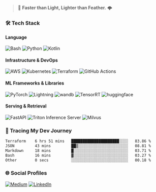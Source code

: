 > :rocket: **Faster than Light, Lighter than Feather.** 🌩️

### 🛠️ Tech Stack

#### **Language**
![Bash](https://img.shields.io/badge/\/bin\/bash-%23121011.svg?style=for-the-badge&logo=gnu-bash&logoColor=white)
![Python](https://img.shields.io/badge/python-3670A0?style=for-the-badge&logo=python&logoColor=ffdd54)
![Kotlin](https://img.shields.io/badge/kotlin-%237F52FF.svg?style=for-the-badge&logo=kotlin&logoColor=white)

#### **Infrastructure & DevOps**
![AWS](https://img.shields.io/badge/AWS-%23232F3E.svg?style=for-the-badge&logo=amazonwebservices&logoColor=white)
![Kubernetes](https://img.shields.io/badge/kubernetes-%23326ce5.svg?style=for-the-badge&logo=kubernetes&logoColor=white)
![Terraform](https://img.shields.io/badge/terraform-%235835CC.svg?style=for-the-badge&logo=terraform&logoColor=white)
![GitHub Actions](https://img.shields.io/badge/github%20actions-%232671E5.svg?style=for-the-badge&logo=githubactions&logoColor=white)

#### **ML Frameworks & Libraries**
![PyTorch](https://img.shields.io/badge/torch-%23EE4C2C.svg?style=for-the-badge&logo=pytorch&logoColor=white)
![Lightning](https://img.shields.io/badge/lightning-%23792EE5.svg?style=for-the-badge&logo=lightning&logoColor=white)
![wandb](https://img.shields.io/badge/wandb-%23FFBE00.svg?style=for-the-badge&logo=weightsandbiases&logoColor=white)
![TensorRT](https://img.shields.io/badge/tensorrt-%234A7C12.svg?style=for-the-badge&logo=nvidia&logoColor=white)
![huggingface](https://img.shields.io/badge/hf%20hub-%23FFD21E.svg?style=for-the-badge&logo=huggingface&logoColor=white)

#### **Serving & Retrieval**
![FastAPI](https://img.shields.io/badge/FastAPI-005571?style=for-the-badge&logo=fastapi)
![Triton Inference Server](https://img.shields.io/badge/triton%20inference-%2376B900.svg?style=for-the-badge&logo=nvidia&logoColor=white)
![Milvus](https://img.shields.io/badge/milvus-%2300A1EA.svg?style=for-the-badge&logo=milvus&logoColor=white)
  
### 🧭 Tracing My Dev Journey
<!--START_SECTION:waka-->

```txt
Terraform    6 hrs 51 mins   █████████████████████░░░░   83.86 %
JSON         43 mins         ██▒░░░░░░░░░░░░░░░░░░░░░░   08.81 %
Markdown     18 mins         █░░░░░░░░░░░░░░░░░░░░░░░░   03.71 %
Bash         16 mins         ▓░░░░░░░░░░░░░░░░░░░░░░░░   03.27 %
Other        0 secs          ░░░░░░░░░░░░░░░░░░░░░░░░░   00.18 %
```

<!--END_SECTION:waka-->

### 🌐 Social Profiles

<a href="https://medium.com/@shinjeongtae">![Medium](https://img.shields.io/badge/Medium-12100E?style=for-the-badge&logo=medium&logoColor=white)</a> <a href="https://www.linkedin.com/in/jungtae-shin-3137781a8/">![LinkedIn](https://img.shields.io/badge/linkedin-%230077B5.svg?style=for-the-badge&logo=linkedin&logoColor=white)</a>
